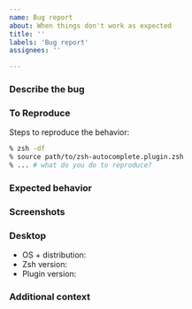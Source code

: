 ```yaml
---
name: Bug report
about: When things don't work as expected
title: ''
labels: 'Bug report'
assignees: ''

---
```


### Describe the bug
<!-- A clear and concise description of what the bug is. -->

### To Reproduce
Steps to reproduce the behavior:

<!-- If you are not able to reproduce it by running `zsh -df` and sourcing the plugin manually, it means there that the issue is caused by something in your local config file(s). Temporarily comment out or remove sections of your config and restart `zsh` until you narrow down exactly what is causing the issue. -->

```sh
% zsh -df
% source path/to/zsh-autocomplete.plugin.zsh
% ... # what do you do to reproduce?
```

### Expected behavior
<!-- A clear and concise description of what you expected to happen. -->

### Screenshots
<!-- If applicable, add screenshots to help explain your problem. -->

### Desktop
 - OS + distribution: <!-- e.g. Arch Linux 2019.07.01 -->
 - Zsh version: <!-- `echo $ZSH_VERSION` -->
 - Plugin version: <!-- or git commit hash if installed via git -->

### Additional context
<!-- Add any other context about the problem here. -->
